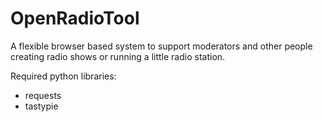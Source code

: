 OpenRadioTool
=============

A flexible browser based system to support moderators and other people creating radio shows or running a little radio station.


Required python libraries:
- requests
- tastypie

